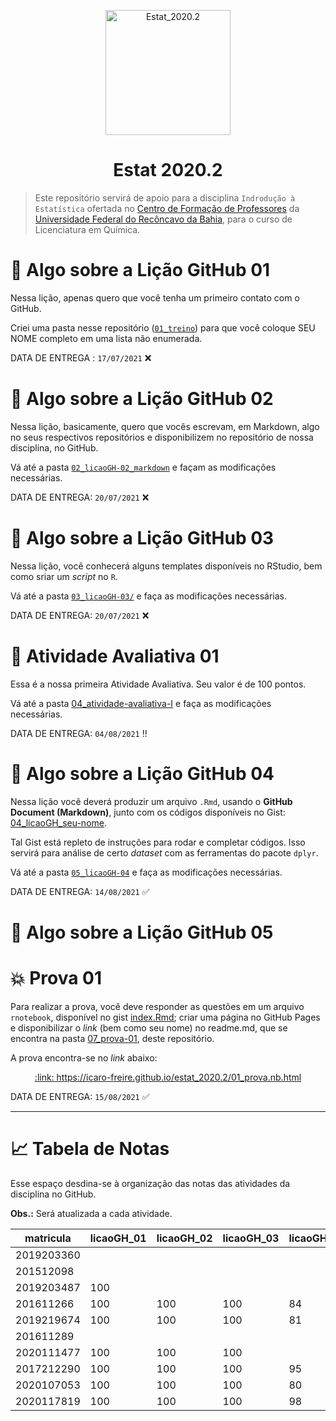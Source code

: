 <p align = "center">
   <img 
        width = "200px"
        align = "center"
        src   = "/img/logo_ESTAT_circ.png"
        alt   = "Estat_2020.2"
   >
   <h1 align = "center">
      Estat 2020.2
   </h1>
</p>

> Este repositório servirá de apoio para a disciplina `Indrodução à Estatística` ofertada no [Centro de Formação de Professores](https://www.ufrb.edu.br/cfp/) da [Universidade Federal do Recôncavo da Bahia](https://www.ufrb.edu.br/portal/), para o curso de Licenciatura em Química.

# :memo: Algo sobre a Lição GitHub 01 

Nessa lição, apenas quero que você tenha um primeiro contato com o GitHub.

Criei uma pasta nesse repositório ([`01_treino`](/01_treino)) para que você coloque SEU NOME completo em uma lista não enumerada.

DATA DE ENTREGA : `17/07/2021` :x:

# :memo: Algo sobre a Lição GitHub 02

Nessa lição, basicamente, quero que vocês escrevam, em Markdown, algo no seus respectivos repositórios e disponibilizem no repositório de nossa disciplina, no GitHub.

Vá até a pasta [`02_licaoGH-02_markdown`](/02_licaoGH-02_markdown) e façam as modificações necessárias.

DATA DE ENTREGA: `20/07/2021` :x:

# :memo: Algo sobre a Lição GitHub 03

Nessa lição, você conhecerá alguns templates disponíveis no RStudio, bem como sriar um *script* no `R`.

Vá até a pasta [`03_licaoGH-03/`](/03_licaoGH-03) e faça as modificações necessárias.

DATA DE ENTREGA: `20/07/2021` :x: 

# :pushpin: Atividade Avaliativa 01

Essa é a nossa primeira Atividade Avaliativa.
Seu valor é de 100 pontos.

Vá até a pasta [04_atividade-avaliativa-I](/04_atividade-avaliativa-I) e faça as modificações necessárias.

DATA DE ENTREGA: `04/08/2021` :bangbang:

# :memo: Algo sobre a Lição GitHub 04

Nessa lição você deverá produzir um arquivo `.Rmd`, usando o **GitHub Document (Markdown)**, junto com os códigos disponíveis no Gist: [04_licaoGH_seu-nome](https://gist.github.com/icaro-freire/d45175e3c8497164ce415c713e624c7d).

Tal Gist está repleto de instruções para rodar e completar códigos.
Isso servirá para análise de certo *dataset* com as ferramentas do pacote `dplyr`.

Vá até a pasta [`05_licaoGH-04`](/05_licaoGH-04) e faça as modificações necessárias.

DATA DE ENTREGA: `14/08/2021` :white_check_mark:

# :memo: Algo sobre a Lição GitHub 05

# :boom: Prova 01
Para realizar a prova, você deve responder as questões em um arquivo `rnotebook`, disponível no gist [index.Rmd](https://gist.github.com/icaro-freire/bc0eb4e2f6eee72371480920298ff1fc); criar uma página no GitHub Pages e disponibilizar o *link* (bem como seu nome) no readme.md, que se encontra na pasta [07_prova-01](/07_prova-01/readme.md), deste repositório.

A prova encontra-se no *link* abaixo:

<p align="center">
  <a href="https://icaro-freire.github.io/estat_2020.2/01_prova.nb.html"> 
     :link: https://icaro-freire.github.io/estat_2020.2/01_prova.nb.html 
  </a>
</p>

DATA DE ENTREGA: `15/08/2021` :white_check_mark:

---

# :chart_with_upwards_trend: Tabela de Notas

Esse espaço desdina-se à organização das notas das atividades da disciplina no GitHub.

**Obs.:** Será atualizada a cada atividade.

matricula  | licaoGH_01 | licaoGH_02 | licaoGH_03 | licaoGH_04 | licaoGH_05 | atv_aval_01 | prova_01
---        | ---        | ---        | ---        | ---        | ---        | ---         |---
2019203360 |            |            |            |            |            |             |
201512098  |            |            |            |            |            |             |
2019203487 | 100        |            |            |            |            |             |
201611266  | 100        | 100        | 100        | 84         | 60         |             |
2019219674 | 100        | 100        | 100        | 81         | 90         |             |
201611289  |            |            |            |            |            |             |
2020111477 | 100        | 100        | 100        |            |            |             |
2017212290 | 100        | 100        | 100        | 95         | 100        |             |
2020107053 | 100        | 100        | 100        | 80         | 20         |             |
2020117819 | 100        | 100        | 100        | 98         | 100        |             |
